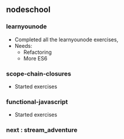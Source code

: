 ## nodeschool

### learnyounode 

- Completed all the learnyounode exercises,
- Needs:
    - Refactoring
    - More ES6
  
### scope-chain-closures

- Started exercises

### functional-javascript

- Started exercises

### next : stream_adventure




